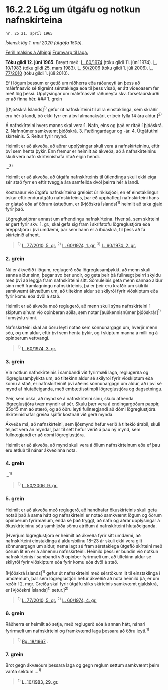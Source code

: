 # 16.2.2 Lög um útgáfu og notkun nafnskírteina

`nr. 25 21. apríl 1965`

_Íslensk lög 1. maí 2020 (útgáfa 150b)._

[Ferill málsins á Alþingi](https://www.althingi.is/thingstorf/thingmalalistar-eftir-thingum/ferill/?ltg=85&mnr=142)
[Frumvarp til laga.](https://www.althingi.is/altext/85/s/pdf/0302.pdf)

**Tóku gildi 12. júní 1965.**
Breytt með:
[L. 60/1974](https://althingi.is/altext/stjtnr.html#1974060) (tóku gildi 11. júní 1974).
[L. 10/1983](https://althingi.is/altext/stjtnr.html#1983010) (tóku gildi 25. mars 1983).
[L. 50/2006](https://althingi.is/altext/stjt/2006.050.html) (tóku gildi 1. júlí 2006).
[L. 77/2010](https://althingi.is/altext/stjt/2010.077.html) (tóku gildi 1. júlí 2010).

Ef í lögum þessum er getið um ráðherra eða ráðuneyti án þess að málefnasvið sé tilgreint sérstaklega eða til þess vísað, er átt viðeðasem fer með lög þessi. Upplýsingar um málefnasvið ráðuneyta skv. forsetaúrskurði er að finna [hér.](2018119.md) ### 1. grein

[[Þjóðskrá Íslands]<sup>1)</sup> gefur út nafnskírteini til allra einstaklinga, sem skráðir eru hér á landi, þó ekki fyrr en á því almanaksári, er þeir fylla 14 ára aldur.]<sup>2)</sup> 

Á nafnskírteini hvers manns skal vera:1. Nafn, eins og það er ritað í þjóðskrá.
2. Nafnnúmer samkvæmt þjóðskrá.
3. Fæðingardagur og -ár.
4. Útgáfutími skírteinis.
5. Reitur fyrir mynd.

Heimilt er að ákveða, að aðrar upplýsingar skuli vera á nafnskírteininu, eftir því sem henta þykir. Enn fremur er heimilt að ákveða, að á nafnskírteininu skuli vera nafn skírteinishafa ritað eigin hendi.

…<sup>3)</sup> 

Heimilt er að ákveða, að útgáfa nafnskírteinis til útlendinga skuli ekki eiga sér stað fyrr en eftir tveggja ára samfellda dvöl þeirra hér á landi.

Kostnaður við útgáfu nafnskírteina greiðist úr ríkissjóði, en ef einstaklingur óskar eftir endurútgáfu nafnskírteinis, þar eð upphaflegt nafnskírteini hans er glatað eða af öðrum ástæðum, er [Þjóðskrá Íslands]<sup>1)</sup> heimilt að taka gjald fyrir það.

Lögreglustjórar annast um afhendingu nafnskírteina. Hver sá, sem skírteini er gert fyrir skv. 1. gr., skal gefa sig fram í skrifstofu lögreglustjóra eða hreppstjóra í því umdæmi, þar sem hann er á íbúaskrá, til þess að fá skírteinið afhent.

> <sup>1)</sup> [L. 77/2010, 5. gr.](https://althingi.is/altext/stjt/2010.077.html) <sup>2)</sup> [L. 60/1974, 1. gr.](https://althingi.is/altext/stjtnr.html#1974060?g1) <sup>3)</sup> [L. 60/1974, 2. gr.](https://althingi.is/altext/stjtnr.html#1974060?g2)

### 2. grein

Nú er ákveðið í lögum, reglugerð eða lögreglusamþykkt, að menn skuli sanna aldur sinn, þegar svo ber undir, og geta þeir þá fullnægt þeirri skyldu með því að leggja fram nafnskírteini sitt. Sömuleiðis geta menn sannað aldur sinn með framlagningu nafnskírteinis, þá er þeir eru krafðir um skilríki samkvæmt ákvæðum um, að tiltekinn aldur sé skilyrði fyrir viðskiptum eða fyrir komu eða dvöl á stað.

Heimilt er að ákveða með reglugerð, að menn skuli sýna nafnskírteini í skiptum sínum við opinberan aðila, sem notar [auðkennisnúmer þjóðskrár]<sup>1)</sup> í umsýslu sinni.

Nafnskírteini skal að öðru leyti notað sem sönnunargagn um, hverjir menn séu, og um aldur, eftir því sem henta þykir, og í skiptum manna á milli og á opinberum vettvangi.

> <sup>1)</sup> [L. 60/1974, 3. gr.](https://althingi.is/altext/stjtnr.html#1974060?g3)

### 3. grein

Við notkun nafnskírteinis í sambandi við fyrirmæli laga, reglugerða og lögreglusamþykkta um, að tiltekinn aldur sé skilyrði fyrir viðskiptum eða komu á stað, er nafnskírteinið því aðeins sönnunargagn um aldur, að í því sé mynd af hlutaðeiganda, með embættisstimpli lögreglustjóra og dagsetningu.

Þeir, sem óska, að mynd sé á nafnskírteini sínu, skulu afhenda lögreglustjóra tvær myndir af sér. Skulu þær vera á endingargóðum pappír, 35x45 mm að stærð, og að öðru leyti fullnægjandi að dómi lögreglustjóra. Skírteinishafar greiða sjálfir kostnað við gerð mynda.

Ákveða má, að nafnskírteini, sem ljósmynd hefur verið á tiltekið árabil, skuli teljast vera án myndar, þar til sett hefur verið á þau ný mynd, sem fullnægjandi er að dómi lögreglustjóra.

Heimilt er að ákveða, að mynd skuli vera á öllum nafnskírteinum eða ef þau eru ætluð til nánar ákveðinna nota.

### 4. grein

…<sup>1)</sup> 

> <sup>1)</sup> [L. 50/2006, 9. gr.](https://althingi.is/altext/stjt/2006.050.html)

### 5. grein

Heimilt er að ákveða með reglugerð, að handhafar ökuskírteinis skuli geta notað það á sama hátt og nafnskírteini er notað samkvæmt lögum og öðrum opinberum fyrirmælum, enda sé það tryggt, að nafn og aðrar upplýsingar á ökuskírteininu séu samhljóða sömu atriðum á nafnskírteini hlutaðeiganda.

[Hverjum lögreglustjóra er heimilt að ákveða fyrir sitt umdæmi, að nafnskírteini einstaklinga á aldursbilinu 18–23 ár skuli ekki vera gilt sönnunargagn um aldur, nema lagt sé fram sérstaklega útgefið skírteini með öðrum lit en er á almennu nafnskírteini. Heimild þessi er bundin við notkun nafnskírteinis í sambandi við opinber fyrirmæli um, að tiltekinn aldur sé skilyrði fyrir viðskiptum eða fyrir komu eða dvöl á stað.

[Þjóðskrá Íslands]<sup>1)</sup> gefur út nafnskírteini með sérstökum lit til einstaklinga í umdæmum, þar sem lögreglustjóri hefur ákveðið að nota heimild þá, er um ræðir í 2. mgr. Greiða skal fyrir útgáfu slíks skírteinis samkvæmt gjaldskrá, er [Þjóðskrá Íslands]<sup>1)</sup> setur.]<sup>2)</sup> 

> <sup>1)</sup> [L. 77/2010, 5. gr.](https://althingi.is/altext/stjt/2010.077.html) <sup>2)</sup> [L. 60/1974, 4. gr.](https://althingi.is/altext/stjtnr.html#1974060?g4)

### 6. grein

Ráðherra er heimilt að setja, með reglugerð eða á annan hátt, nánari fyrirmæli um nafnskírteini og framkvæmd laga þessara að öðru leyti.<sup>1)</sup> 

> <sup>1)</sup> [Rg. 18/1967](https://www.reglugerd.is/reglugerdir/allar/nr/018-1967) .



### 7. grein

Brot gegn ákvæðum þessara laga og gegn reglum settum samkvæmt þeim varða sektum …<sup>1)</sup> 

> <sup>1)</sup> [L. 10/1983, 29. gr.](https://althingi.is/altext/stjtnr.html#1983010?g29)
